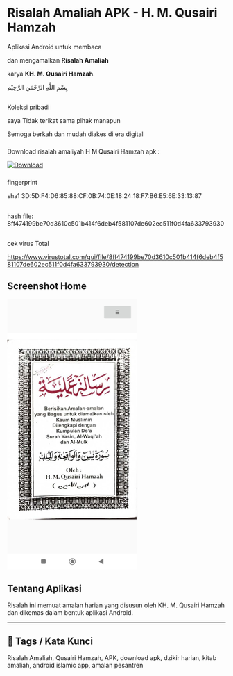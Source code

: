 # Risalah Amaliah APK - H. M. Qusairi Hamzah

Aplikasi Android untuk membaca

dan mengamalkan **Risalah Amaliah** 

karya **KH. M. Qusairi Hamzah**.


ِبِسْمِ اللَّهِ الرَّحْمَنِ الرَّحِيْم

##
Koleksi pribadi 

saya Tidak terikat sama pihak manapun

Semoga berkah dan mudah diakes di era digital
###

Download risalah amaliyah H M.Qusairi Hamzah apk :
<p align="left">
  <a href="https://github.com/ewinz19/RisalahAmaliah/releases/download/%23risalah/Risalah_amaliah.apk">
    <img src="https://img.shields.io/badge/Download-v1.0.0-blue?style=flat-square&logo=github" alt="Download">
  </a>
</p>

###
fingerprint 

sha1 3D:5D:F4:D6:85:88:CF:0B:74:0E:18:24:18:F7:B6:E5:6E:33:13:87
##

hash file: 8ff474199be70d3610c501b414f6deb4f581107de602ec511f0d4fa633793930

##
cek virus Total

https://www.virustotal.com/gui/file/8ff474199be70d3610c501b414f6deb4f581107de602ec511f0d4fa633793930/detection

##
<h2>Screenshot Home</h2>
<img src="https://raw.githubusercontent.com/ewinz19/RisalahAmaliah/main/Images/Screenshot.jpg" alt="Tampilan Home" width="300"/>

##


## Tentang Aplikasi

Risalah ini memuat amalan harian yang disusun oleh KH. M. Qusairi Hamzah dan dikemas dalam bentuk aplikasi Android.

---

## 🔖 Tags / Kata Kunci

Risalah Amaliah, Qusairi Hamzah, APK, download apk, dzikir harian, kitab amaliah, android islamic app, amalan pesantren
